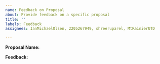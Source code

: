```yaml
---
name: Feedback on Proposal
about: Provide feedback on a specific proposal
title: ''
labels: Feedback
assignees: IanMichaelOlsen, 2205267949, shreeruparel, MtRainierUTD

---
```


**Proposal Name:**

**Feedback:**
